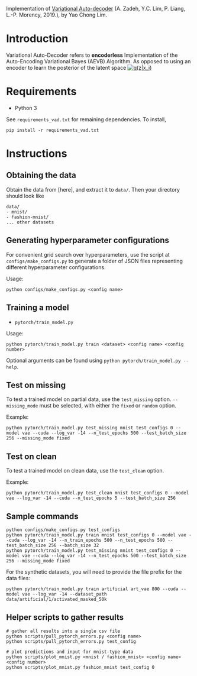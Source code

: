 Implementation of [Variational Auto-decoder](https://arxiv.org/pdf/1903.00840.pdf)
(A. Zadeh, Y.C. Lim, P. Liang, L.-P. Morency, 2019.), by Yao Chong Lim. 

# Introduction

Variational Auto-Decoder refers to **encoderless** Implementation of the Auto-Encoding Variational Bayes (AEVB) Algorithm. As opposed to using an encoder to learn the posterior of the latent space <a href="https://www.codecogs.com/eqnedit.php?latex=q(z|x_i)" target="_blank"><img src="https://latex.codecogs.com/gif.latex?q(z|x_i)" title="q(z|x_i)" /></a>

# Requirements
- Python 3

See `requirements_vad.txt` for remaining dependencies. To install,
```
pip install -r requirements_vad.txt
```

# Instructions

## Obtaining the data
Obtain the data from [here], and extract it to `data/`. Then your directory should look like
```
data/
- mnist/
- fashion-mnist/
... other datasets
```

## Generating hyperparameter configurations

For convenient grid search over hyperparameters, use the script at `configs/make_configs.py` to generate
a folder of JSON files representing different hyperparameter configurations.

Usage:
```
python configs/make_configs.py <config name>
```

## Training a model

- `pytorch/train_model.py`

Usage:
```
python pytorch/train_model.py train <dataset> <config name> <config number>
```

Optional arguments can be found using `python pytorch/train_model.py --help`.

## Test on missing

To test a trained model on partial data, use the `test_missing` option. `--missing_mode` must be selected, with either the `fixed` or `random` option.

Example:
```
python pytorch/train_model.py test_missing mnist test_configs 0 --model vae --cuda --log_var -14 --n_test_epochs 500 --test_batch_size 256 --missing_mode fixed
```

## Test on clean

To test a trained model on clean data, use the `test_clean` option.

Example:
```
python pytorch/train_model.py test_clean mnist test_configs 0 --model vae --log_var -14 --cuda --n_test_epochs 5 --test_batch_size 256
```

## Sample commands

```
python configs/make_configs.py test_configs
python pytorch/train_model.py train mnist test_configs 0 --model vae --cuda --log_var -14 --n_train_epochs 500 --n_test_epochs 500 --test_batch_size 256 --batch_size 32
python pytorch/train_model.py test_missing mnist test_configs 0 --model vae --cuda --log_var -14 --n_test_epochs 500 --test_batch_size 256 --missing_mode fixed
```

For the synthetic datasets, you will need to provide the file prefix for the data files:
```
python pytorch/train_model.py train artificial art_vae 800 --cuda --model vae --log_var -14 --dataset_path data/artificial/1/activated_masked_50k
```

## Helper scripts to gather results

```
# gather all results into a single csv file
python scripts/pull_pytorch_errors.py <config name>
python scripts/pull_pytorch_errors.py test_config

# plot predictions and input for mnist-type data
python scripts/plot_mnist.py <mnist / fashion_mnist> <config name> <config number>
python scripts/plot_mnist.py fashion_mnist test_config 0
```
